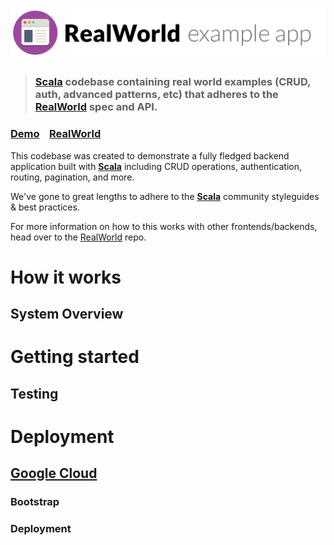 # ![RealWorld Example App](logo.png)

> ### [Scala](https://www.scala-lang.org/) codebase containing real world examples (CRUD, auth, advanced patterns, etc) that adheres to the [RealWorld](https://github.com/gothinkster/realworld) spec and API.

### [Demo](https://demo.realworld.io/)&nbsp;&nbsp;&nbsp;&nbsp;[RealWorld](https://github.com/gothinkster/realworld)

This codebase was created to demonstrate a fully fledged backend application built with **[Scala](https://www.scala-lang.org/)** including CRUD operations, authentication, routing, pagination, and more.

We've gone to great lengths to adhere to the **[Scala](https://www.scala-lang.org/)** community styleguides & best practices.

For more information on how to this works with other frontends/backends, head over to the [RealWorld](https://github.com/gothinkster/realworld) repo.

# How it works

## System Overview

# Getting started

## Testing

# Deployment

## [Google Cloud](https://cloud.google.com/)

### Bootstrap

### Deployment

